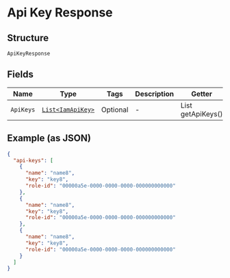 
# Api Key Response

## Structure

`ApiKeyResponse`

## Fields

| Name | Type | Tags | Description | Getter | Setter |
|  --- | --- | --- | --- | --- | --- |
| `ApiKeys` | [`List<IamApiKey>`](../../doc/models/iam-api-key.md) | Optional | - | List<IamApiKey> getApiKeys() | setApiKeys(List<IamApiKey> apiKeys) |

## Example (as JSON)

```json
{
  "api-keys": [
    {
      "name": "name8",
      "key": "key8",
      "role-id": "00000a5e-0000-0000-0000-000000000000"
    },
    {
      "name": "name8",
      "key": "key8",
      "role-id": "00000a5e-0000-0000-0000-000000000000"
    },
    {
      "name": "name8",
      "key": "key8",
      "role-id": "00000a5e-0000-0000-0000-000000000000"
    }
  ]
}
```

